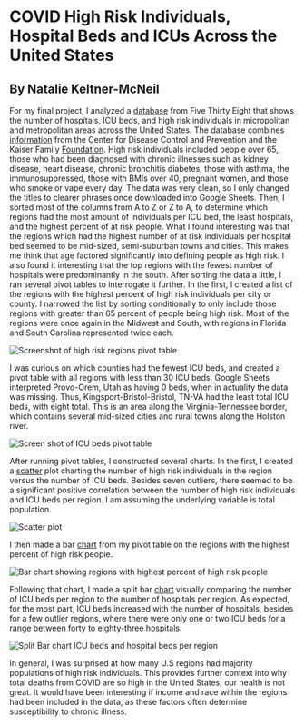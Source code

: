 # COVID High Risk Individuals, Hospital Beds and ICUs Across the United States
## By Natalie Keltner-McNeil

For my final project, I analyzed a [database](https://github.com/fivethirtyeight/data/tree/master/covid-geography) from Five Thirty Eight that shows the number of hospitals, ICU beds, and high risk individuals in micropolitan and metropolitan areas across the United States. The database combines [information](https://www.cdc.gov/brfss/smart/smart_2017.html) from the Center for Disease Control and Prevention and the Kaiser Family [Foundation](https://khn.org/news/as-coronavirus-spreads-widely-millions-of-older-americans-live-in-counties-with-no-icu-beds/#lookup). High risk individuals included people over 65, those who had been diagnosed with chronic illnesses such as kidney disease, heart disease, chronic bronchitis diabetes, those with asthma, the immunosuppressed, those with BMIs over 40, pregnant women, and those who smoke or vape every day.
The data was very clean, so I only changed the titles to clearer phrases once downloaded into Google Sheets. Then, I sorted most of the columns from A to Z or Z to A, to determine which regions had the most amount of individuals per ICU bed, the least hospitals, and the highest percent of at risk people.
What I found interesting was that the regions which had the highest number of at risk individuals per hospital bed seemed to be mid-sized, semi-suburban towns and cities. This makes me think that age factored significantly into defining people as high risk.
I also found it interesting that the top regions with the fewest number of hospitals were predominantly in the south.
After sorting the data a little, I ran several pivot tables to interrogate it further. In the first, I created a list of the regions with the highest percent of high risk individuals per city or county. I narrowed the list by sorting conditionally to only include those regions with greater than 65 percent of people being high risk. Most of the regions were once again in the Midwest and South, with regions in Florida and South Carolina represented twice each.

![Screenshot of high risk regions pivot table](https://media.journalism.berkeley.edu/upload/2020/08/1597206102577feda.png)

I was curious on which counties had the fewest ICU beds, and created a pivot table with all regions with less than 30 ICU beds. Google Sheets interpreted Provo-Orem, Utah as having 0 beds, when in actuality the data was missing. Thus, Kingsport-Bristol-Bristol, TN-VA had the least total ICU beds, with eight total. This is an area along the Virginia-Tennessee border, which contains several mid-sized cities and rural towns along the Holston river. 

![Screen shot of ICU beds pivot table](https://media.journalism.berkeley.edu/upload/2020/08/1597206229ccb852e.png)

After running pivot tables, I constructed several charts. In the first, I created a [scatter](https://datawrapper.dwcdn.net/6awBQ/1/) plot charting the number of high risk individuals in the region versus the number of ICU beds. Besides seven outliers, there seemed to be a significant positive correlation between the number of high risk individuals and ICU beds per region. I am assuming the underlying variable is total population.

![Scatter plot](https://media.journalism.berkeley.edu/upload/2020/08/1597207086001f7db.png)

I then made a bar [chart](https://datawrapper.dwcdn.net/CHEkB/1/) from my pivot table on the regions with the highest percent of high risk people. 

![Bar chart showing regions with highest percent of high risk people](https://media.journalism.berkeley.edu/upload/2020/08/15972071953a65ac5.png)

Following that chart, I made a split bar [chart](https://datawrapper.dwcdn.net/AjNe1/1/) visually comparing the number of ICU beds per region to the number of hospitals per region. As expected, for the most part, ICU beds increased with the number of hospitals, besides for a few outlier regions, where there were only one or two ICU beds for a range between forty to eighty-three hospitals.

![Split Bar chart ICU beds and hospital beds per region](https://media.journalism.berkeley.edu/upload/2020/08/15972072854b48cc0.png)

In general, I was surprised at how many U.S regions had majority populations of high risk individuals. This provides further context into why total deaths from COVID are so high in the United States; our health is not great. It would have been interesting if income and race within the regions had been included in the data, as these factors often determine susceptibility to chronic illness.


